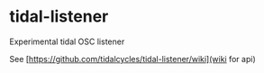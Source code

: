 # tidal-listener
Experimental tidal OSC listener

See [https://github.com/tidalcycles/tidal-listener/wiki](wiki for api)
